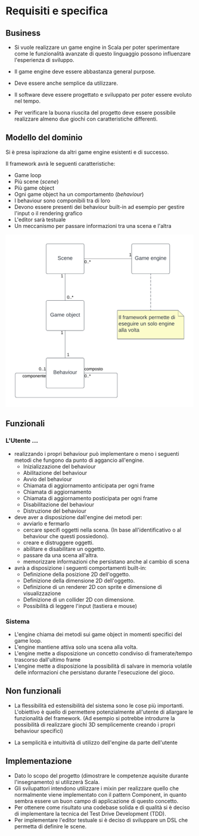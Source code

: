 # Requisiti e specifica

## Business
- Si vuole realizzare un game engine in Scala per poter sperimentare come le funzionalità avanzate di questo linguaggio possono influenzare l'esperienza di sviluppo.

- Il game engine deve essere abbastanza general purpose.
- Deve essere anche semplice da utilizzare.
- Il software deve essere progettato e sviluppato per poter essere evoluto nel tempo.
- Per verificare la buona riuscita del progetto deve essere possibile realizzare almeno due giochi con caratteristiche differenti.

## Modello del dominio
Si è presa ispirazione da altri game engine esistenti e di successo.

Il framework avrà le seguenti caratteristiche:
- Game loop
- Più scene (*scene*)
- Più game object
- Ogni game object ha un comportamento (*behaviour*)
- I behaviour sono componibili tra di loro
- Devono essere presenti dei behaviour built-in ad esempio per gestire l'input o il rendering grafico
- L'editor sarà testuale
- Un meccanismo per passare informazioni tra una scena e l'altra

![Diagramma delle classi - modello del dominio](./img/Modello%20del%20dominio.png)

## Funzionali

### L'Utente ...
- realizzando i propri behaviour può implementare o meno i seguenti metodi che fungono da punto di aggancio all'engine.
    - Inizializzazione del behaviour
    - Abilitazione del behaviour
    - Avvio del behaviour
    - Chiamata di aggiornamento anticipata per ogni frame
    - Chiamata di aggiornamento
    - Chiamata di aggiornamento posticipata per ogni frame
    - Disabilitazione del behaviour
    - Distruzione del behaviour
- deve aver a disposizione dall'engine dei metodi per:
    - avviarlo e fermarlo
    - cercare specifi oggetti nella scena. (In base all'identificativo o al behaviour che questi possiedono).
    - creare e distruggere oggetti.
    - abilitare e disabilitare un oggetto.
    - passare da una scena all'altra.
    - memorizzare informazioni che persistano anche al cambio di scena
- avrà a disposizione i seguenti comportamenti built-in:
    - Definizione della posizione 2D dell'oggetto.
    - Definizione della dimensione 2D dell'oggetto.
    - Definizione di un renderer 2D con sprite e dimensione di visualizzazione
    - Definizione di un collider 2D con dimensione.
    - Possibilità di leggere l'input (tastiera e mouse)

### Sistema
- L'engine chiama dei metodi sui game object in momenti specifici del game loop.
- L'engine mantiene attiva solo una scena alla volta.
- L'engine mette a disposizione un concetto condiviso di framerate/tempo trascorso dall'ultimo frame
- L'engine mette a disposizione la possibilità di salvare in memoria volatile delle informazioni che persistano durante l'esecuzione del gioco.

## Non funzionali
- La flessibilità ed estensibilità del sistema sono le cose più importanti. L'obiettivo è quello di permettere potenzialmente all'utente di allargare le funzionalità del framework.
(Ad esempio si potrebbe introdurre la possibilità di realizzare giochi 3D semplicemente creando i propri behaviour specifici)

- La semplicità e intuitività di utilizzo dell'engine da parte dell'utente

## Implementazione
- Dato lo scopo del progetto (dimostrare le competenze aquisite durante l'insegnamento) si utilizzerà Scala.
- Gli svilupattori intendono utilizzare i mixin per realizzare quello che normalmente viene implementato con il pattern Component, in quanto sembra essere un buon campo di applicazione di questo concetto.
- Per ottenere come risultato una codebase solida e di qualità si è deciso di implementare la tecnica del Test Drive Development (TDD).
- Per implementare l'editor testuale si è deciso di sviluppare un DSL che permetta di definire le scene.
